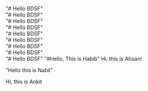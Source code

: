 "# Hello BDSF"  
"# Hello BDSF"  
"# Hello BDSF"  
"# Hello BDSF"  
"# Hello BDSF"  
"# Hello BDSF"  
"# Hello BDSF"  
"# Hello BDSF"  
"# Hello BDSF"
"#Hello, This is Habib"
Hi, this is Ahsan!

"Hello this is Nabil"

Hi, this is Ankit
